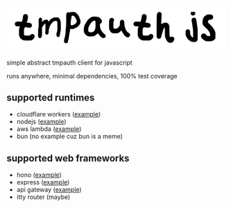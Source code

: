 # ![tmpauth js](./tmpauth-js.png)
simple abstract tmpauth client for javascript

runs anywhere, minimal dependencies, 100% test coverage

## supported runtimes
 - cloudflare workers ([example](./examples/cloudflare-workers-hono/hono.ts))
 - nodejs ([example](./examples/nodejs-express/app.ts))
 - aws lambda ([example](./examples/aws-lambda-api-gateway/app.ts))
 - bun (no example cuz bun is a meme)

## supported web frameworks
 - hono ([example](./examples/cloudflare-workers-hono/hono.ts))
 - express ([example](./examples/nodejs-express/app.ts))
 - api gateway ([example](./examples/aws-lambda-api-gateway/app.ts))
 - itty router (maybe)
